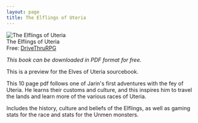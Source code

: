 ```yaml
---
layout: page
title: The Elflings of Uteria
---
```


<div class="left dtrpg cover"><img src="http://rpg.drivethrustuff.com/images/4950/113927-thumb140.jpg" alt="The Elflings of Uteria"><br />The Elflings of Uteria</a><br><span class="small-text">Free: <a target="_blank" href="http://rpg.drivethrustuff.com/product/113927/The-Elflings-of-Uteria?affiliate_id=646556">DriveThruRPG</a></span></div>

_This book can be downloaded in PDF format for free._

This is a preview for the Elves of Uteria sourcebook.

This 10 page pdf follows one of Jarin's first adventures with the fey of Uteria. He learns their customs and culture, and this inspires him to travel the lands and learn more of the various races of Uteria.

Includes the history, culture and beliefs of the Elflings, as well as gaming stats for the race and stats for the Unmen monsters.
